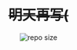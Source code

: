 <div align="center">

# ~~明天再写(~~
![repo size](https://img.shields.io/github/repo-size/XiaozhiSans/LanguageJS?style=flat-square&color=hotpink&labelColor=black&logoColor=hotpink&logo=github)

</div>